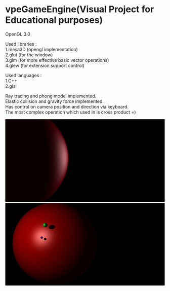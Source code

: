 # vpeGameEngine(Visual Project for Educational purposes)

OpenGL 3.0  

Used libraries :  
1.mesa3D (opengl implementation)  
2.glut (for the window)  
3.glm (for more effective basic vector operations)  
4.glew (for extension support control)

Used languages :  
1.C++  
2.glsl  

Ray tracing and phong model implemented.  
Elastic collision and gravity force implemented.  
Has control on camera position and direction via keyboard.   
The most complex operation which used in is cross product =)  

![alt text](resource/example1.gif)
![alt text](resource/example2.gif)
